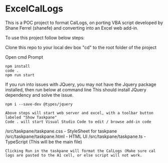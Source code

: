 # ExcelCalLogs
This is a POC project to format CalLogs, on porting VBA script developed by Shane Ferrel (shanefe) and converting into an Excel web add-in.

To use this project follow below steps:

Clone this repo to your local dev box
"cd" to the root folder of the project 

Open cmd Prompt
```
npm install
code .
npm run start
```
If you run into issues with JQuery, you may not have the Jquery package installed, then run below at command line
This should install JQuery dependency and solve the issue.
```
npm i --save-dev @types/jquery
```

```
Above steps will start web server and excel, with a toolbar button labeled "Show Taskpane"
Code . will start Visual Studio Code to edit / browse add-in code  
```
/src/taskpane/taskpane.css - StyleSheet for taskpane
/src/taskpane/taskpane.html - HTML UI
/src/taskpane/taskpane.ts - TypeScript (This will be the main file)
```
Clicking Run in the taskpane will format the CalLogs (Make sure cal logs are pasted to the A1 cell, or else script will not work.
